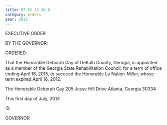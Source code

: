 ```yaml
---
title: 07.01.13.36_0
category: orders
year: 2013
---
```

 

EXECUTIVE ORDER

BY THE GOVERNOR:

ORDERED:

That the Honorable Deborah Gay of DeKalb County, Georgia, is
appointed as a member of the Georgia State Rehabilitation Council,
for a term of ofﬁce ending April 16, 2015, to succeed the
Honorable Lu Nation-Miller, whose term expired April 16, 2012.

The Honorable Deborah Gay
205 Jesse Hill Drive
Atlanta, Georgia 30334

This first day of July, 2013

‘D

GOVERNOR

